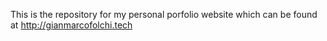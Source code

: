 This is the repository for my personal porfolio website which can be found at http://gianmarcofolchi.tech